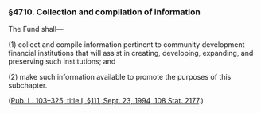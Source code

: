 ### §4710. Collection and compilation of information ###

The Fund shall—

[]()

(1) collect and compile information pertinent to community development financial institutions that will assist in creating, developing, expanding, and preserving such institutions; and

[]()

(2) make such information available to promote the purposes of this subchapter.

([Pub. L. 103–325, title I, §111, Sept. 23, 1994, 108 Stat. 2177](/statviewer.htm?volume=108&page=2177).)